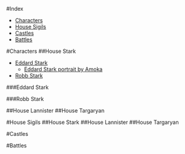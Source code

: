 #Index
* [Characters](#characters)
* [House Sigils](#house-sigils)
* [Castles](#castles)
* [Battles](#battles)
 

#Characters
##House Stark
* [Eddard Stark](#eddard-stark)
   * [Eddard Stark portrait by Amoka](http://awoiaf.westeros.org/index.php/File:Eddard_Amoka.jpg)
* [Robb Stark](#robb-stark)

###Eddard Stark

###Robb Stark

##House Lannister
##House Targaryan

#House Sigils
##House Stark
##House Lannister
##House Targaryan

#Castles

#Battles

